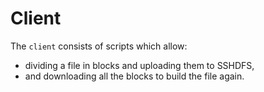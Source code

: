 # Client

The `client` consists of scripts which allow:
- dividing a file in blocks and uploading them to SSHDFS, 
- and downloading all the blocks to build the file again.
